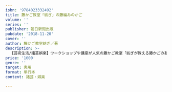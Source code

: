 ```yaml
---
isbn: '9784023332492'
title: 籐かご教室「紡ぎ」の籐編みのかご
volume: ''
series: ''
publisher: 朝日新聞出版
pubdate: '2018-11-20'
cover: ''
author: 籐かご教室紡ぎ／著
description: >-
  【芸術生活/諸芸娯楽】ワークショップや講座が人気の籐かご教室「紡ぎが教える籐かごの基礎本。超初心者でも作れる小さなアイテムから、ちょっと頑張りたいおでかけ用のかごまで。全作品をプロセスで紹介しているからわかりやすい。
price: '1600'
genre: ''
target: 実用
format: 単行本
content: 諸芸・娯楽

---
```

